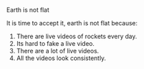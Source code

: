 Earth is not flat

It is time to accept it, earth is not flat because:

1. There are live videos  of rockets every day.
2. Its hard to fake a live video.
3. There are a lot of live videos.
4. All the videos look consistently.
